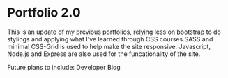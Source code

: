 # Portfolio 2.0
This is an update of my previous portfolios, relying less on bootstrap to do stylings and applying what I've learned through CSS courses.SASS and minimal CSS-Grid is used to help make the site responsive. Javascript, Node.js and Express are also used for the funcationality of the site. 

Future plans to include:
Developer Blog
